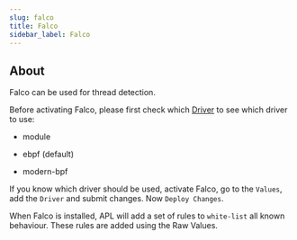 ```yaml
---
slug: falco
title: Falco
sidebar_label: Falco
---
```


## About

Falco can be used for thread detection. 

Before activating Falco, please first check which [Driver](https://falco.org/docs/event-sources/kernel/) to see which driver to use:

- module

- ebpf (default)

- modern-bpf

If you know which driver should be used, activate Falco, go to the `Values`, add the `Driver` and submit changes. Now `Deploy Changes`.

When Falco is installed, APL will add a set of rules to `white-list` all known behaviour. These rules are added using the Raw Values.  